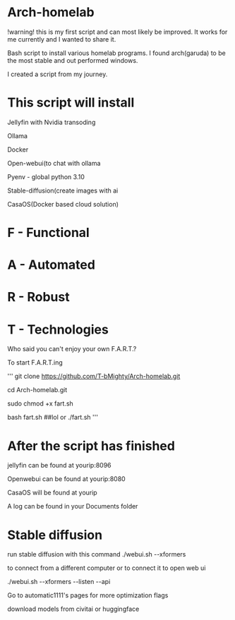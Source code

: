 # Arch-homelab
!warning! this is my first script and can most likely be improved. It works for me currently and I wanted to share it.

Bash script to install various homelab programs. I found arch(garuda) to be the most stable and out performed windows.

I created a script from my journey.

# This script will install 
Jellyfin with Nvidia transoding

Ollama

Docker

Open-webui(to chat with ollama

Pyenv - global python 3.10

Stable-diffusion(create images with ai

CasaOS(Docker based cloud solution)

# F - Functional
# A - Automated
# R - Robust
# T - Technologies

Who said you can't enjoy your own F.A.R.T.?

To start F.A.R.T.ing

'''
git clone https://github.com/T-bMighty/Arch-homelab.git

cd Arch-homelab.git

sudo chmod +x fart.sh
 
bash fart.sh ##lol
or
./fart.sh
'''


# After the script has finished 
jellyfin can be found at yourip:8096

Openwebui can be found at yourip:8080

CasaOS will be found at yourip

 A log can be found in your Documents folder

# Stable diffusion
run stable diffusion with this command 
./webui.sh --xformers

to connect from a different computer or to connect it to open web ui

./webui.sh --xformers --listen --api

Go to automatic1111's pages for more optimization flags

download models from civitai or huggingface
